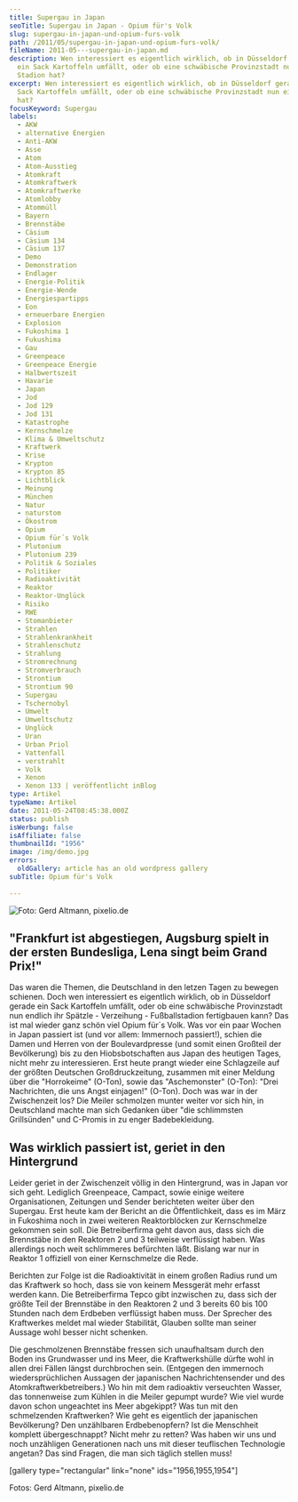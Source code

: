 ```yaml
---
title: Supergau in Japan
seoTitle: Supergau in Japan - Opium für's Volk
slug: supergau-in-japan-und-opium-furs-volk
path: /2011/05/supergau-in-japan-und-opium-furs-volk/
fileName: 2011-05---supergau-in-japan.md
description: Wen interessiert es eigentlich wirklich, ob in Düsseldorf gerade
  ein Sack Kartoffeln umfällt, oder ob eine schwäbische Provinzstadt nun ein
  Stadion hat?
excerpt: Wen interessiert es eigentlich wirklich, ob in Düsseldorf gerade ein
  Sack Kartoffeln umfällt, oder ob eine schwäbische Provinzstadt nun ein Stadion
  hat?
focusKeyword: Supergau
labels:
  - AKW
  - alternative Energien
  - Anti-AKW
  - Asse
  - Atom
  - Atom-Ausstieg
  - Atomkraft
  - Atomkraftwerk
  - Atomkraftwerke
  - Atomlobby
  - Atommüll
  - Bayern
  - Brennstäbe
  - Cäsium
  - Cäsium 134
  - Cäsium 137
  - Demo
  - Demonstration
  - Endlager
  - Energie-Politik
  - Energie-Wende
  - Energiespartipps
  - Eon
  - erneuerbare Energien
  - Explosion
  - Fukoshima 1
  - Fukushima
  - Gau
  - Greenpeace
  - Greenpeace Energie
  - Halbwertszeit
  - Havarie
  - Japan
  - Jod
  - Jod 129
  - Jod 131
  - Katastrophe
  - Kernschmelze
  - Klima & Umweltschutz
  - Kraftwerk
  - Krise
  - Krypton
  - Krypton 85
  - Lichtblick
  - Meinung
  - München
  - Natur
  - naturstom
  - Ökostrom
  - Opium
  - Opium für´s Volk
  - Plutonium
  - Plutonium 239
  - Politik & Soziales
  - Politiker
  - Radioaktivität
  - Reaktor
  - Reaktor-Unglück
  - Risiko
  - RWE
  - Stomanbieter
  - Strahlen
  - Strahlenkrankheit
  - Strahlenschutz
  - Strahlung
  - Stromrechnung
  - Stromverbrauch
  - Strontium
  - Strontium 90
  - Supergau
  - Tschernobyl
  - Umwelt
  - Umweltschutz
  - Unglück
  - Uran
  - Urban Priol
  - Vattenfall
  - verstrahlt
  - Volk
  - Xenon
  - Xenon 133 | veröffentlicht inBlog
type: Artikel
typeName: Artikel
date: 2011-05-24T08:45:38.000Z
status: publish
isWerbung: false
isAffiliate: false
thumbnailId: "1956"
image: /img/demo.jpg
errors:
  oldGallery: article has an old wordpress gallery
subTitle: Opium für's Volk
  
---
```


![Foto: Gerd Altmann, pixelio.de](http://cardamonchai.com/wp-content/uploads/2011/05/505947_r_k_b_by_gerd-altmann_pixelio-de-640x453.jpg "[ ](/wp-content/uploads/2011/05/505947_r_k_b_by_gerd-altmann_pixelio-de.jpg)  Foto: Gerd Altmann, pixelio.de")

## **"Frankfurt ist abgestiegen, Augsburg spielt in der ersten Bundesliga, Lena singt beim Grand Prix!"**

Das waren die Themen, die Deutschland in den letzen Tagen zu bewegen schienen.
Doch wen interessiert es eigentlich wirklich, ob in Düsseldorf gerade ein Sack
Kartoffeln umfällt, oder ob eine schwäbische Provinzstadt nun endlich ihr
Spätzle - Verzeihung - Fußballstadion fertigbauen kann? Das ist mal wieder ganz
schön viel Opium für´s Volk. Was vor ein paar Wochen in Japan passiert ist (und
vor allem: Immernoch passiert!), schien die Damen und Herren von der
Boulevardpresse (und somit einen Großteil der Bevölkerung) bis zu den
Hiobsbotschaften aus Japan des heutigen Tages, nicht mehr zu interessieren. Erst
heute prangt wieder eine Schlagzeile auf der größten Deutschen Großdruckzeitung,
zusammen mit einer Meldung über die "Horrokeime" (O-Ton), sowie das
"Aschemonster" (O-Ton): "Drei Nachrichten, die uns Angst einjagen!" (O-Ton).
Doch was war in der Zwischenzeit los? Die Meiler schmolzen munter weiter vor
sich hin, in Deutschland machte man sich Gedanken über "die schlimmsten
Grillsünden" und C-Promis in zu enger Badebekleidung.

## Was wirklich passiert ist, geriet in den Hintergrund

Leider geriet in der Zwischenzeit völlig in den Hintergrund, was in Japan vor
sich geht. Lediglich Greenpeace, Campact, sowie einige weitere Organisationen,
Zeitungen und Sender berichteten weiter über den Supergau. Erst heute kam der
Bericht an die Öffentlichkeit, dass es im März in Fukoshima noch in zwei
weiteren Reaktorblöcken zur Kernschmelze gekommen sein soll. Die Betreiberfirma
geht davon aus, dass sich die Brennstäbe in den Reaktoren 2 und 3 teilweise
verflüssigt haben. Was allerdings noch weit schlimmeres befürchten läßt. Bislang
war nur in Reaktor 1 offiziell von einer Kernschmelze die Rede.

Berichten zur Folge ist die Radioaktivität in einem großen Radius rund um das
Kraftwerk so hoch, dass sie von keinem Messgerät mehr erfasst werden kann. Die
Betreiberfirma Tepco gibt inzwischen zu, dass sich der größte Teil der
Brennstäbe in den Reaktoren 2 und 3 bereits 60 bis 100 Stunden nach dem Erdbeben
verflüssigt haben muss. Der Sprecher des Kraftwerkes meldet mal wieder
Stabilität, Glauben sollte man seiner Aussage wohl besser nicht schenken.

Die geschmolzenen Brennstäbe fressen sich unaufhaltsam durch den Boden ins
Grundwasser und ins Meer, die Kraftwerkshülle dürfte wohl in allen drei Fällen
längst durchbrochen sein. (Entgegen den immernoch wiedersprüchlichen Aussagen
der japanischen Nachrichtensender und des Atomkraftwerkbetreibers.) Wo hin mit
dem radioaktiv verseuchten Wasser, das tonnenweise zum Kühlen in die Meiler
gepumpt wurde? Wie viel wurde davon schon ungeachtet ins Meer abgekippt? Was tun
mit den schmelzenden Kraftwerken? Wie geht es eigentlich der japanischen
Bevölkerung? Den unzählbaren Erdbebenopfern? Ist die Menschheit komplett
übergeschnappt? Nicht mehr zu retten? Was haben wir uns und noch unzähligen
Generationen nach uns mit dieser teuflischen Technologie angetan? Das sind
Fragen, die man sich täglich stellen muss!

[gallery type="rectangular" link="none" ids="1956,1955,1954"]

Fotos: Gerd Altmann, pixelio.de

  